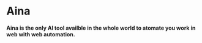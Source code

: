# Aina

**Aina is the only AI tool availble in the whole world to atomate you work in web with web automation.**
